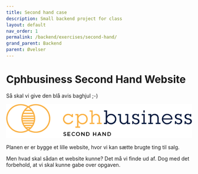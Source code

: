 ```yaml
---
title: Second hand case
description: Small backend project for class
layout: default
nav_order: 1
permalink: /backend/exercises/second-hand/
grand_parent: Backend
parent: Øvelser
---
```



# Cphbusiness Second Hand Website

Så skal vi give den blå avis baghjul ;-)

![Second Hand](./images/secondhand.png)

Planen er er bygge et lille website, hvor vi kan sætte brugte ting til salg.

Men hvad skal sådan et website kunne? Det må vi finde ud af. Dog med det forbehold, at vi skal kunne gabe over opgaven.
